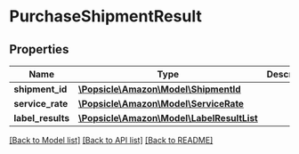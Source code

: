 # PurchaseShipmentResult

## Properties
Name | Type | Description | Notes
------------ | ------------- | ------------- | -------------
**shipment_id** | [**\Popsicle\Amazon\Model\ShipmentId**](ShipmentId.md) |  | 
**service_rate** | [**\Popsicle\Amazon\Model\ServiceRate**](ServiceRate.md) |  | 
**label_results** | [**\Popsicle\Amazon\Model\LabelResultList**](LabelResultList.md) |  | 

[[Back to Model list]](../../README.md#documentation-for-models) [[Back to API list]](../../README.md#documentation-for-api-endpoints) [[Back to README]](../../README.md)

